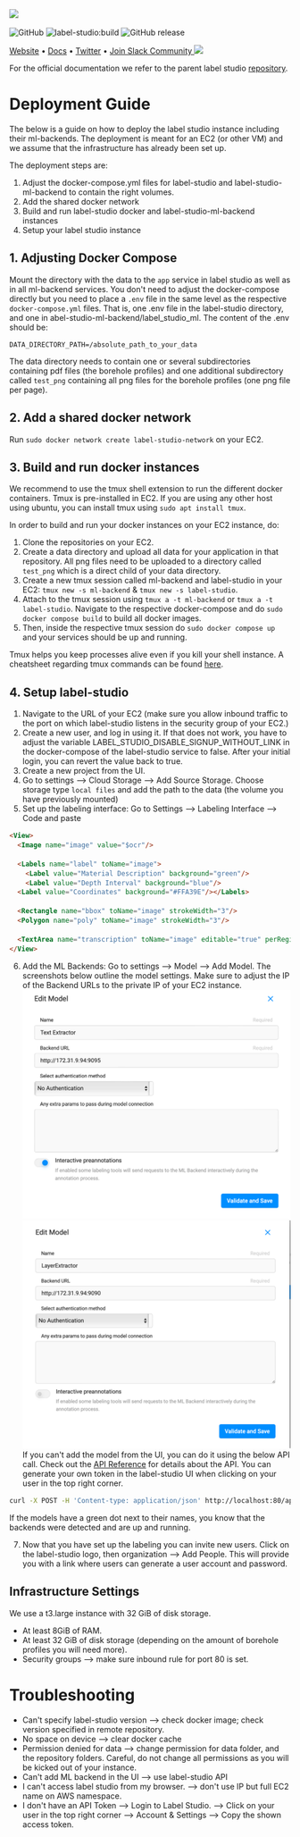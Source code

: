 <img src="https://user-images.githubusercontent.com/12534576/192582340-4c9e4401-1fe6-4dbb-95bb-fdbba5493f61.png"/>

![GitHub](https://img.shields.io/github/license/heartexlabs/label-studio?logo=heartex) ![label-studio:build](https://github.com/heartexlabs/label-studio/workflows/label-studio:build/badge.svg) ![GitHub release](https://img.shields.io/github/v/release/heartexlabs/label-studio?include_prereleases)

[Website](https://labelstud.io/) • [Docs](https://labelstud.io/guide/) • [Twitter](https://twitter.com/labelstudiohq) • [Join Slack Community <img src="https://app.heartex.ai/docs/images/slack-mini.png" width="18px"/>](https://slack.labelstud.io/?source=github-1)


For the official documentation we refer to the parent label studio [repository](https://github.com/heartexlabs/label-studio).

# Deployment Guide
The below is a guide on how to deploy the label studio instance including their ml-backends. The deployment is meant for an EC2 (or other VM) and we assume that the infrastructure has already been set up.

The deployment steps are:
1. Adjust the docker-compose.yml files for label-studio and label-studio-ml-backend to contain the right volumes.
2. Add the shared docker network
3. Build and run label-studio docker and label-studio-ml-backend instances
4. Setup your label studio instance

## 1. Adjusting Docker Compose

Mount the directory with the data to the `app` service in label studio as well as in all ml-backend services. You don't need to adjust the docker-compose directly but you need to place a `.env` file in the same level as the respective `docker-compose.yml` files. That is, one .env file in the label-studio directory, and one in abel-studio-ml-backend/label_studio_ml. The content of the .env should be:
```.env
DATA_DIRECTORY_PATH=/absolute_path_to_your_data
```
The data directory needs to contain one or several subdirectories containing pdf files (the borehole profiles) and one additional subdirectory called `test_png` containing all png files for the borehole profiles (one png file per page).

## 2. Add a shared docker network
Run `sudo docker network create label-studio-network` on your EC2.

## 3. Build and run docker instances
We recommend to use the tmux shell extension to run the different docker containers. Tmux is pre-installed in EC2. If you are using any other host using ubuntu, you can install tmux using `sudo apt install tmux`.

In order to build and run your docker instances on your EC2 instance, do:
1. Clone the repositories on your EC2.
2. Create a data directory and upload all data for your application in that repository. All png files need to be uploaded to a directory called `test_png` which is a direct child of your data directory.
3. Create a new tmux session called ml-backend and label-studio in your EC2: `tmux new -s ml-backend` &  `tmux new -s label-studio`.
4. Attach to the tmux session using `tmux a -t ml-backend` or `tmux a -t label-studio`. Navigate to the respective docker-compose and do `sudo docker compose build` to build all docker images.
5. Then, inside the respective tmux session do `sudo docker compose up` and your services should be up and running.

Tmux helps you keep processes alive even if you kill your shell instance. A cheatsheet regarding tmux commands can be found [here](https://tmuxcheatsheet.com).


## 4. Setup label-studio
1. Navigate to the URL of your EC2 (make sure you allow inbound traffic to the port on which label-studio listens in the security group of your EC2.)
2. Create a new user, and log in using it. If that does not work, you have to adjust the variable LABEL_STUDIO_DISABLE_SIGNUP_WITHOUT_LINK in the docker-compose of the label-studio service to false. After your initial login, you can revert the value back to true.
3. Create a new project from the UI.
4. Go to settings --> Cloud Storage --> Add Source Storage.
    Choose storage type `local files` and add the path to the data (the volume you have previously mounted)
5. Set up the labeling interface: Go to Settings --> Labeling Interface --> Code and paste
```html
<View>
  <Image name="image" value="$ocr"/>

  <Labels name="label" toName="image">
    <Label value="Material Description" background="green"/>
    <Label value="Depth Interval" background="blue"/>
  <Label value="Coordinates" background="#FFA39E"/></Labels>

  <Rectangle name="bbox" toName="image" strokeWidth="3"/>
  <Polygon name="poly" toName="image" strokeWidth="3"/>

  <TextArea name="transcription" toName="image" editable="true" perRegion="true" required="true" maxSubmissions="1" rows="5" placeholder="Recognized Text" displayMode="region-list"/>
</View>
```
6. Add the ML Backends: Go to settings --> Model --> Add Model. The screenshots below outline the model settings. Make sure to adjust the IP of the Backend URLs to the private IP of your EC2 instance.
![alt text](image.png)
![alt text](image-1.png)
If you can't add the model from the UI, you can do it using the below API call. Check out the [API Reference](https://labelstud.io/api) for details about the API. You can generate your own token in the label-studio UI when clicking on your user in the top right corner.
```bash
curl -X POST -H 'Content-type: application/json' http://localhost:80/api/ml -H 'Authorization: Token TOKEN' --data '{"url": "http://PRIVATE_IP:BACKEND_PORT", "project": PROJECT_ID}'
```
If the models have a green dot next to their names, you know that the backends were detected and are up and running.

7. Now that you have set up the labeling you can invite new users. Click on the label-studio logo, then organization --> Add People. This will provide you with a link where users can generate a user account and password.

## Infrastructure Settings
We use a t3.large instance with 32 GiB of disk storage.
- At least 8GiB of RAM.
- At least 32 GiB of disk storage (depending on the amount of borehole profiles you will need more).
- Security groups --> make sure inbound rule for port 80 is set.


# Troubleshooting
- Can't specify label-studio version --> check docker image; check version specified in remote repository.
- No space on device --> clear docker cache
- Permission denied for data --> change permission for data folder, and the repository folders. Careful, do not change all permissions as you will be kicked out of your instance.
- Can't add ML backend in the UI --> use label-studio API
- I can't access label studio from my browser. --> don't use IP but full EC2 name on AWS namespace.
- I don't have an API Token --> Login to Label Studio. --> Click on your user in the top right corner --> Account & Settings --> Copy the shown access token.
